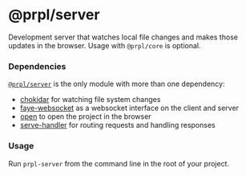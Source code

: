 # @prpl/server

Development server that watches local file changes and makes those updates in the browser. Usage with `@prpl/core` 
is optional.

### Dependencies

[`@prpl/server`](src/server.ts) is the only module with more than one dependency:

- [chokidar](https://github.com/paulmillr/chokidar) for watching file system changes
- [faye-websocket](https://github.com/faye/faye-websocket-node) as a websocket interface on the client and server
- [open](https://www.npmjs.com/package/open) to open the project in the browser
- [serve-handler](https://github.com/vercel/serve-handler) for routing requests and handling responses

### Usage

Run `prpl-server` from the command line in the root of your project.